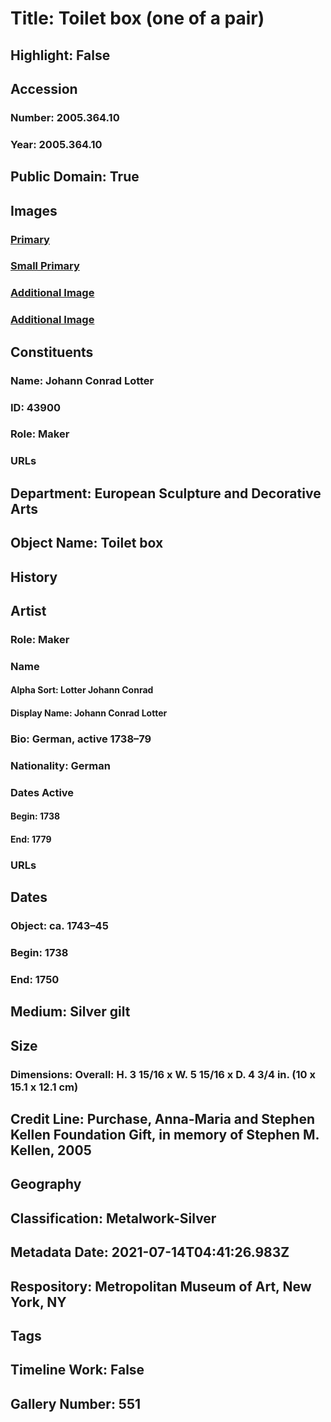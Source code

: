 # Title: Toilet box (one of a pair)
## Highlight: False
## Accession
### Number: 2005.364.10
### Year: 2005.364.10
## Public Domain: True
## Images
### [Primary](https://images.metmuseum.org/CRDImages/es/original/SF2005_364_10.jpg)
### [Small Primary](https://images.metmuseum.org/CRDImages/es/web-large/SF2005_364_10.jpg)
### [Additional Image](https://images.metmuseum.org/CRDImages/es/original/SF2005_364_10_marks.jpg)
### [Additional Image](https://images.metmuseum.org/CRDImages/es/original/DP137849.jpg)
## Constituents
### Name: Johann Conrad Lotter
### ID: 43900
### Role: Maker
### URLs
## Department: European Sculpture and Decorative Arts
## Object Name: Toilet box
## History
## Artist
### Role: Maker
### Name
#### Alpha Sort: Lotter Johann Conrad
#### Display Name: Johann Conrad Lotter
### Bio: German, active 1738–79
### Nationality: German
### Dates Active
#### Begin: 1738
#### End: 1779
### URLs
## Dates
### Object: ca. 1743–45
### Begin: 1738
### End: 1750
## Medium: Silver gilt
## Size
### Dimensions: Overall: H. 3 15/16 x W. 5 15/16 x D. 4 3/4 in. (10 x 15.1 x 12.1 cm)
## Credit Line: Purchase, Anna-Maria and Stephen Kellen Foundation Gift, in memory of Stephen M. Kellen, 2005
## Geography
## Classification: Metalwork-Silver
## Metadata Date: 2021-07-14T04:41:26.983Z
## Respository: Metropolitan Museum of Art, New York, NY
## Tags
## Timeline Work: False
## Gallery Number: 551